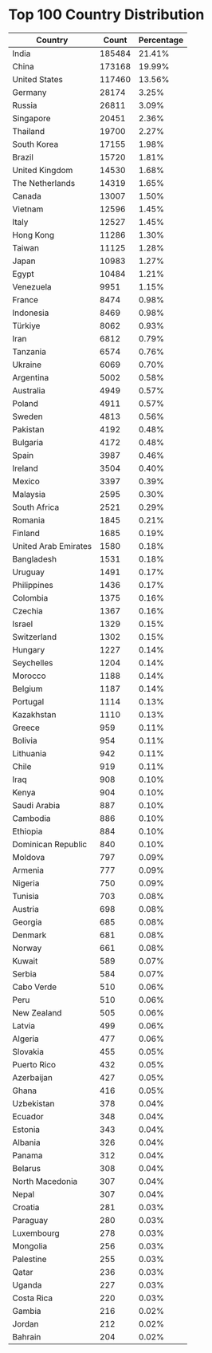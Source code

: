 # Top 100 Country Distribution
| Country | Count | Percentage |
|----|----|----|
| India | 185484 | 21.41% |
| China | 173168 | 19.99% |
| United States | 117460 | 13.56% |
| Germany | 28174 | 3.25% |
| Russia | 26811 | 3.09% |
| Singapore | 20451 | 2.36% |
| Thailand | 19700 | 2.27% |
| South Korea | 17155 | 1.98% |
| Brazil | 15720 | 1.81% |
| United Kingdom | 14530 | 1.68% |
| The Netherlands | 14319 | 1.65% |
| Canada | 13007 | 1.50% |
| Vietnam | 12596 | 1.45% |
| Italy | 12527 | 1.45% |
| Hong Kong | 11286 | 1.30% |
| Taiwan | 11125 | 1.28% |
| Japan | 10983 | 1.27% |
| Egypt | 10484 | 1.21% |
| Venezuela | 9951 | 1.15% |
| France | 8474 | 0.98% |
| Indonesia | 8469 | 0.98% |
| Türkiye | 8062 | 0.93% |
| Iran | 6812 | 0.79% |
| Tanzania | 6574 | 0.76% |
| Ukraine | 6069 | 0.70% |
| Argentina | 5002 | 0.58% |
| Australia | 4949 | 0.57% |
| Poland | 4911 | 0.57% |
| Sweden | 4813 | 0.56% |
| Pakistan | 4192 | 0.48% |
| Bulgaria | 4172 | 0.48% |
| Spain | 3987 | 0.46% |
| Ireland | 3504 | 0.40% |
| Mexico | 3397 | 0.39% |
| Malaysia | 2595 | 0.30% |
| South Africa | 2521 | 0.29% |
| Romania | 1845 | 0.21% |
| Finland | 1685 | 0.19% |
| United Arab Emirates | 1580 | 0.18% |
| Bangladesh | 1531 | 0.18% |
| Uruguay | 1491 | 0.17% |
| Philippines | 1436 | 0.17% |
| Colombia | 1375 | 0.16% |
| Czechia | 1367 | 0.16% |
| Israel | 1329 | 0.15% |
| Switzerland | 1302 | 0.15% |
| Hungary | 1227 | 0.14% |
| Seychelles | 1204 | 0.14% |
| Morocco | 1188 | 0.14% |
| Belgium | 1187 | 0.14% |
| Portugal | 1114 | 0.13% |
| Kazakhstan | 1110 | 0.13% |
| Greece | 959 | 0.11% |
| Bolivia | 954 | 0.11% |
| Lithuania | 942 | 0.11% |
| Chile | 919 | 0.11% |
| Iraq | 908 | 0.10% |
| Kenya | 904 | 0.10% |
| Saudi Arabia | 887 | 0.10% |
| Cambodia | 886 | 0.10% |
| Ethiopia | 884 | 0.10% |
| Dominican Republic | 840 | 0.10% |
| Moldova | 797 | 0.09% |
| Armenia | 777 | 0.09% |
| Nigeria | 750 | 0.09% |
| Tunisia | 703 | 0.08% |
| Austria | 698 | 0.08% |
| Georgia | 685 | 0.08% |
| Denmark | 681 | 0.08% |
| Norway | 661 | 0.08% |
| Kuwait | 589 | 0.07% |
| Serbia | 584 | 0.07% |
| Cabo Verde | 510 | 0.06% |
| Peru | 510 | 0.06% |
| New Zealand | 505 | 0.06% |
| Latvia | 499 | 0.06% |
| Algeria | 477 | 0.06% |
| Slovakia | 455 | 0.05% |
| Puerto Rico | 432 | 0.05% |
| Azerbaijan | 427 | 0.05% |
| Ghana | 416 | 0.05% |
| Uzbekistan | 378 | 0.04% |
| Ecuador | 348 | 0.04% |
| Estonia | 343 | 0.04% |
| Albania | 326 | 0.04% |
| Panama | 312 | 0.04% |
| Belarus | 308 | 0.04% |
| North Macedonia | 307 | 0.04% |
| Nepal | 307 | 0.04% |
| Croatia | 281 | 0.03% |
| Paraguay | 280 | 0.03% |
| Luxembourg | 278 | 0.03% |
| Mongolia | 256 | 0.03% |
| Palestine | 255 | 0.03% |
| Qatar | 236 | 0.03% |
| Uganda | 227 | 0.03% |
| Costa Rica | 220 | 0.03% |
| Gambia | 216 | 0.02% |
| Jordan | 212 | 0.02% |
| Bahrain | 204 | 0.02% |
